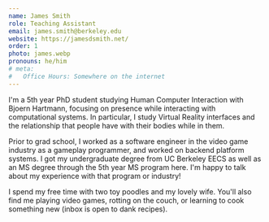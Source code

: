 ```yaml
---
name: James Smith
role: Teaching Assistant
email: james.smith@berkeley.edu
website: https://jamesdsmith.net/
order: 1
photo: james.webp
pronouns: he/him
# meta:
#   Office Hours: Somewhere on the internet
---
```


I'm a 5th year PhD student studying Human Computer Interaction with Bjoern Hartmann, focusing on presence while interacting with computational systems. In particular, I study Virtual Reality interfaces and the relationship that people have with their bodies while in them.

Prior to grad school, I worked as a software engineer in the video game industry as a gameplay programmer, and worked on backend platform systems. I got my undergraduate degree from UC Berkeley EECS as well as an MS degree through the 5th year MS program here. I'm happy to talk about my experience with that program or industry!

I spend my free time with two toy poodles and my lovely wife. You'll also find me playing video games, rotting on the couch, or learning to cook something new (inbox is open to dank recipes).
